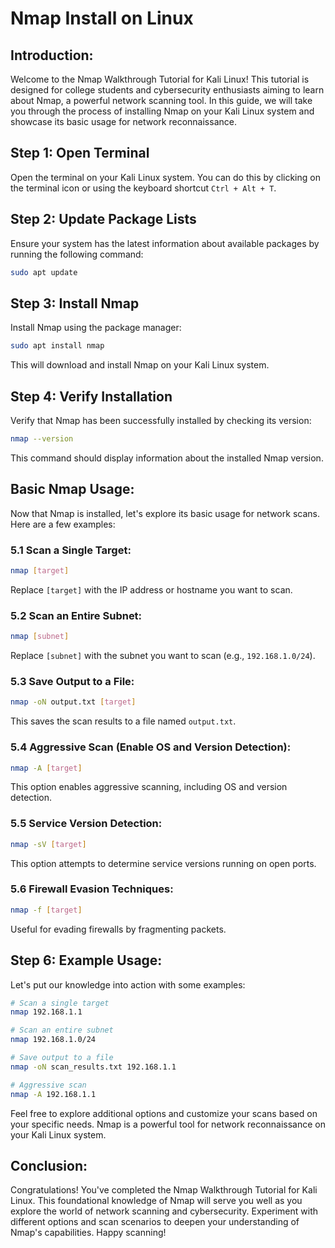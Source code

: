 
# Nmap Install on Linux

## Introduction:

Welcome to the Nmap Walkthrough Tutorial for Kali Linux! This tutorial is designed for college students and cybersecurity enthusiasts aiming to learn about Nmap, a powerful network scanning tool. In this guide, we will take you through the process of installing Nmap on your Kali Linux system and showcase its basic usage for network reconnaissance.

## Step 1: Open Terminal

Open the terminal on your Kali Linux system. You can do this by clicking on the terminal icon or using the keyboard shortcut `Ctrl + Alt + T`.

## Step 2: Update Package Lists

Ensure your system has the latest information about available packages by running the following command:

```bash
sudo apt update
```

## Step 3: Install Nmap

Install Nmap using the package manager:

```bash
sudo apt install nmap
```

This will download and install Nmap on your Kali Linux system.

## Step 4: Verify Installation

Verify that Nmap has been successfully installed by checking its version:

```bash
nmap --version
```

This command should display information about the installed Nmap version.

## Basic Nmap Usage:

Now that Nmap is installed, let's explore its basic usage for network scans. Here are a few examples:

### 5.1 Scan a Single Target:

```bash
nmap [target]
```

Replace `[target]` with the IP address or hostname you want to scan.

### 5.2 Scan an Entire Subnet:

```bash
nmap [subnet]
```

Replace `[subnet]` with the subnet you want to scan (e.g., `192.168.1.0/24`).

### 5.3 Save Output to a File:

```bash
nmap -oN output.txt [target]
```

This saves the scan results to a file named `output.txt`.

### 5.4 Aggressive Scan (Enable OS and Version Detection):

```bash
nmap -A [target]
```

This option enables aggressive scanning, including OS and version detection.

### 5.5 Service Version Detection:

```bash
nmap -sV [target]
```

This option attempts to determine service versions running on open ports.

### 5.6 Firewall Evasion Techniques:

```bash
nmap -f [target]
```

Useful for evading firewalls by fragmenting packets.

## Step 6: Example Usage:

Let's put our knowledge into action with some examples:

```bash
# Scan a single target
nmap 192.168.1.1

# Scan an entire subnet
nmap 192.168.1.0/24

# Save output to a file
nmap -oN scan_results.txt 192.168.1.1

# Aggressive scan
nmap -A 192.168.1.1
```

Feel free to explore additional options and customize your scans based on your specific needs. Nmap is a powerful tool for network reconnaissance on your Kali Linux system.

## Conclusion:

Congratulations! You've completed the Nmap Walkthrough Tutorial for Kali Linux. This foundational knowledge of Nmap will serve you well as you explore the world of network scanning and cybersecurity. Experiment with different options and scan scenarios to deepen your understanding of Nmap's capabilities. Happy scanning!
